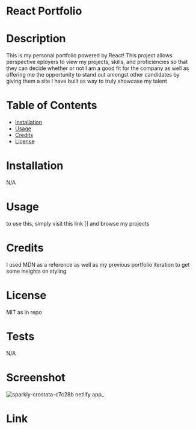 # React Portfolio

# Description
            
This is my personal portfolio powered by React! This project allows perspective eployers to view my projects, skills, and proficiencies so that they can decide whether or not I am a good fit for the company as well as offering me the opportunity to stand out amongst other candidates by giving them a site I have built as way to truly showcase my talent
            
# Table of Contents 
            
- [Installation](#installation)
- [Usage](#usage)
- [Credits](#credits)
- [License](#license)
            
# Installation

N/A
            
# Usage
            
to use this, simply visit this link [] and browse my projects

# Credits

I used MDN as a reference as well as my previous portfolio iteration to get some insights on styling 
            
# License
            
MIT as in repo

# Tests
            
N/A

# Screenshot
![sparkly-crostata-c7c28b netlify app_](https://github.com/OhlhJames/React-Portfolio/assets/152452334/2c339c1d-5efc-4c61-a9c2-ba4b839d5514)



# Link

